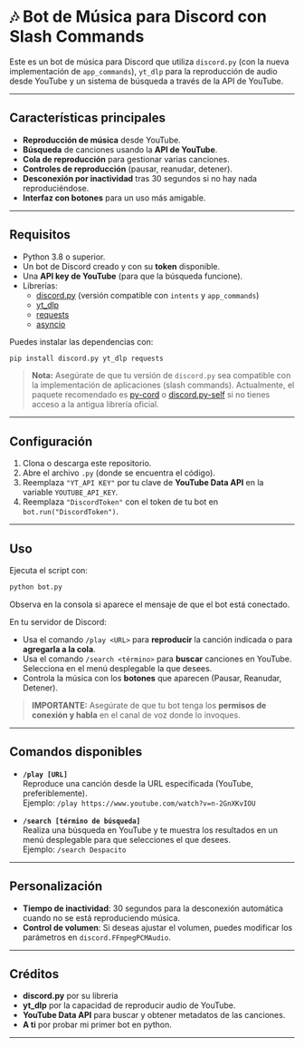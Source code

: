 
# 🎶 Bot de Música para Discord con Slash Commands

Este es un bot de música para Discord que utiliza `discord.py` (con la nueva implementación de `app_commands`), `yt_dlp` para la reproducción de audio desde YouTube y un sistema de búsqueda a través de la API de YouTube.

---

## Características principales

- **Reproducción de música** desde YouTube.
- **Búsqueda** de canciones usando la **API de YouTube**.
- **Cola de reproducción** para gestionar varias canciones.
- **Controles de reproducción** (pausar, reanudar, detener).
- **Desconexión por inactividad** tras 30 segundos si no hay nada reproduciéndose.
- **Interfaz con botones** para un uso más amigable.

---

## Requisitos

- Python 3.8 o superior.
- Un bot de Discord creado y con su **token** disponible.
- Una **API key de YouTube** (para que la búsqueda funcione).
- Librerías:
  - [discord.py](https://pypi.org/project/discord.py/) (versión compatible con `intents` y `app_commands`)
  - [yt_dlp](https://pypi.org/project/yt-dlp/)
  - [requests](https://pypi.org/project/requests/)
  - [asyncio](https://docs.python.org/3/library/asyncio.html)

Puedes instalar las dependencias con:

```bash
pip install discord.py yt_dlp requests
```

> **Nota:** Asegúrate de que tu versión de `discord.py` sea compatible con la implementación de aplicaciones (slash commands). Actualmente, el paquete recomendado es [py-cord](https://pypi.org/project/py-cord/) o [discord.py-self](https://pypi.org/project/discord.py-self/) si no tienes acceso a la antigua librería oficial.

---

## Configuración

1. Clona o descarga este repositorio.
2. Abre el archivo `.py` (donde se encuentra el código).
3. Reemplaza `"YT_API KEY"` por tu clave de **YouTube Data API** en la variable `YOUTUBE_API_KEY`.
4. Reemplaza `"DiscordToken"` con el token de tu bot en `bot.run("DiscordToken")`.

---

## Uso

Ejecuta el script con:

```bash
python bot.py
```

Observa en la consola si aparece el mensaje de que el bot está conectado.

En tu servidor de Discord:
- Usa el comando `/play <URL>` para **reproducir** la canción indicada o para **agregarla a la cola**.
- Usa el comando `/search <término>` para **buscar** canciones en YouTube. Selecciona en el menú desplegable la que desees.
- Controla la música con los **botones** que aparecen (Pausar, Reanudar, Detener).

> **IMPORTANTE:** Asegúrate de que tu bot tenga los **permisos de conexión y habla** en el canal de voz donde lo invoques.

---

## Comandos disponibles

- **`/play [URL]`**  
  Reproduce una canción desde la URL especificada (YouTube, preferiblemente).  
  Ejemplo: `/play https://www.youtube.com/watch?v=n-2GnXKvIOU`

- **`/search [término de búsqueda]`**  
  Realiza una búsqueda en YouTube y te muestra los resultados en un menú desplegable para que selecciones el que desees.  
  Ejemplo: `/search Despacito`

---

## Personalización

- **Tiempo de inactividad**: 30 segundos para la desconexión automática cuando no se está reproduciendo música.
- **Control de volumen**: Si deseas ajustar el volumen, puedes modificar los parámetros en `discord.FFmpegPCMAudio`.

---

## Créditos

- **discord.py** por su libreria
- **yt_dlp** por la capacidad de reproducir audio de YouTube.
- **YouTube Data API** para buscar y obtener metadatos de las canciones.
- **A ti** por probar mi primer bot en python.

---
